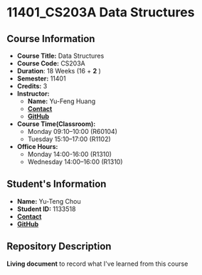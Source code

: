 # 11401_CS203A Data Structures

## Course Information
- **Course Title:** Data Structures
- **Course Code:** CS203A
- **Duration**: 18 Weeks (16 + **2** )
- **Semester:** 11401
- **Credits:** 3
- **Instructor:**
    - **Name:** Yu-Feng Huang
    - [**Contact**](mailto:yfhuang@saturn.yzu.edu.tw)
    - [**GitHub**](https://github.com/yfhuang)
- **Course Time(Classroom):**
    - Monday 09:10–10:00 (R60104)
    - Tuesday 15:10–17:00 (R1102)
- **Office Hours:**
    - Monday 14:00-16:00 (R1310)
    - Wednesday 14:00–16:00 (R1310)

## Student's Information
- **Name:** Yu-Teng Chou
- **Student ID:** 1133518
- [**Contact**](mailto:s1133518@mail.yzu.edu.tw)
- [**GitHub**](https://github.com/AnlongZhou)

## Repository Description
**Living document** to record what I've learned from this course

 
